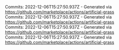 Commits: 2022-12-06T15:27:50.937Z - Generated via https://github.com/marketplace/actions/artificial-grass
<br>
Commits: 2022-12-06T15:27:50.937Z - Generated via https://github.com/marketplace/actions/artificial-grass
<br>
Commits: 2022-12-06T15:27:50.937Z - Generated via https://github.com/marketplace/actions/artificial-grass
<br>
Commits: 2022-12-06T15:27:50.937Z - Generated via https://github.com/marketplace/actions/artificial-grass
<br>
